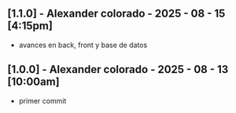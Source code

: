 ## [1.1.0] - Alexander colorado - 2025 - 08 - 15 [4:15pm]
- avances en back, front y base de datos

## [1.0.0] - Alexander colorado - 2025 - 08 - 13 [10:00am]
- primer commit
